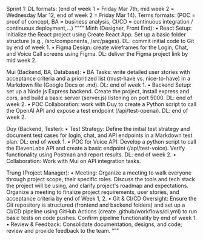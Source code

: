 Sprint 1:
DL formats: (end of week 1 = Friday Mar 7th, mid week 2 = Wednesday Mar 12, end of week 2 = Friday Mar 14).
Terms formats: (POC = proof of concept,	BA = business analysis, CI/CD = continuous integration / continuous deployment,...)
“”””
Minh (Designer, Front End):
	•	React Setup: initialize the React project using Create React App. Set up a basic folder structure (e.g., /src/components, /src/pages). DL: commit initial code to Git by end of week 1.
	•	Figma Design: create wireframes for the Login, Chat, and Voice Call screens using Figma. DL: deliver the Figma project link by mid week 2.

Mui (Backend, BA, Database):
	•	BA Tasks: write detailed user stories with acceptance criteria and a prioritized list (must-have vs. nice-to-have) in a Markdown file (Google Docs or .md). DL: end of week 1.
	•	Backend Setup: set up a Node.js Express backend. Create the project, install express and cors, and build a basic server (server.js) listening on port 5000. DL: end of week 2.
	•	POC Collaboration: work with Duy to create a Python script to call the OpenAI API and expose a test endpoint (/api/test-openai). DL: end of week 2.

Duy (Backend, Tester):
	•	Test Strategy: Define the initial test strategy and document test cases for login, chat, and API endpoints in a Markdown test plan. DL: end of week 1.
	•	POC for Voice API: Develop a python script to call the ElevenLabs API and create a basic endpoint (/api/test-voice). Verify functionality using Postman and report results. DL: end of week 2.
	•	Collaboration: Work with Mui on API integration tasks.

Trung (Project Manager):
	•	Meeting: 
	Organize a meeting to walk everyone through project scope, their specific roles. Discuss the tools and tech stack the project will be using, and clarify project's roadmap and expectations.
	Organize a meeting to finalize project requirements, user stories, and acceptance criteria by end of Week 1, 2.
	•	Git & CI/CD Oversight: Ensure the Git repository is structured (frontend and backend folders) and set up a CI/CD pipeline using GitHub Actions (create .github/workflows/ci.yml) to run basic tests on code pushes. Confirm pipeline functionality by end of week 1.
	•	Review & Feedback: Consolidate documentation, designs, and code; review and provide feedback to the team.
“””